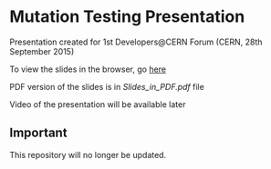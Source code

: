 # Mutation Testing Presentation

Presentation created for 1st Developers@CERN Forum (CERN, 28th September 2015)

To view the slides in the browser, go [here](http://switowski.github.io/MutationTestingPresentation/)

PDF version of the slides is in *Slides_in_PDF.pdf* file

Video of the presentation will be available later

## Important

This repository will no longer be updated.